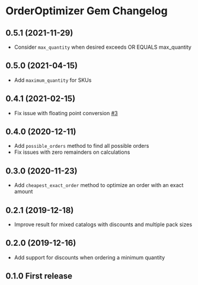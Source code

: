 # OrderOptimizer Gem Changelog

## 0.5.1 (2021-11-29)
-  Consider `max_quantity` when desired exceeds OR EQUALS max_quantity

## 0.5.0 (2021-04-15)
- Add `maximum_quantity` for SKUs

## 0.4.1 (2021-02-15)

- Fix issue with floating point conversion [#3]

## 0.4.0 (2020-12-11)

- Add `possible_orders` method to find all possible orders
- Fix issues with zero remainders on calculations

## 0.3.0 (2020-11-23)

- Add `cheapest_exact_order` method to optimize an order with an exact amount

## 0.2.1 (2019-12-18)

- Improve result for mixed catalogs with discounts and multiple pack sizes

## 0.2.0 (2019-12-16)

- Add support for discounts when ordering a minimum quantity

## 0.1.0 First release

[#3]: https://github.com/zaikio/order_optimizer/pull/3
